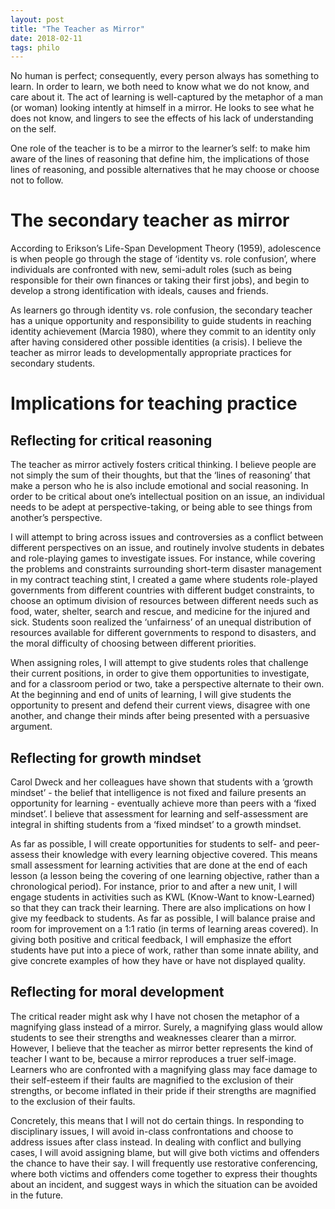 ```yaml
---
layout: post
title: "The Teacher as Mirror"
date: 2018-02-11
tags: philo
---
```


No human is perfect; consequently, every person always has something to learn. In order to learn, we both need to know what we do not know, and care about it. The act of learning is well-captured by the metaphor of a man (or woman) looking intently at himself in a mirror. He looks to see what he does not know, and lingers to see the effects of his lack of understanding on the self. 

One role of the teacher is to be a mirror to the learner’s self: to make him aware of the lines of reasoning that define him, the implications of those lines of reasoning, and possible alternatives that he may choose or choose not to follow. 

# The secondary teacher as mirror
According to Erikson’s Life-Span Development Theory (1959), adolescence is when people go through the stage of ‘identity vs. role confusion’, where individuals are confronted with new, semi-adult roles (such as being responsible for their own finances or taking their first jobs), and begin to develop a strong identification with ideals, causes and friends. 

As learners go through identity vs. role confusion, the secondary teacher has a unique opportunity and responsibility to guide students in reaching identity achievement (Marcia 1980), where they commit to an identity only after having considered other possible identities (a crisis). I believe the teacher as mirror leads to developmentally appropriate practices for secondary students. 

# Implications for teaching practice

## Reflecting for critical reasoning
The teacher as mirror actively fosters critical thinking. I believe people are not simply the sum of their thoughts, but that the ‘lines of reasoning’ that make a person who he is also include emotional and social reasoning. In order to be critical about one’s intellectual position on an issue, an individual needs to be adept at perspective-taking, or being able to see things from another’s perspective. 

I will attempt to bring across issues and controversies as a conflict between different perspectives on an issue, and routinely involve students in debates and role-playing games to investigate issues. For instance, while covering the problems and constraints surrounding short-term disaster management in my contract teaching stint, I created a game where students role-played governments from different countries with different budget constraints, to choose an optimum division of resources between different needs such as food, water, shelter, search and rescue, and medicine for the injured and sick. Students soon realized the ‘unfairness’ of an unequal distribution of resources available for different governments to respond to disasters, and the moral difficulty of choosing between different priorities. 

When assigning roles, I will attempt to give students roles that challenge their current positions, in order to give them opportunities to investigate, and for a classroom period or two, take a perspective alternate to their own. At the beginning and end of units of learning, I will give students the opportunity to present and defend their current views, disagree with one another, and change their minds after being presented with a persuasive argument. 

## Reflecting for growth mindset
Carol Dweck and her colleagues have shown that students with a ‘growth mindset’ - the belief that intelligence is not fixed and failure presents an opportunity for learning - eventually achieve more than peers with a ‘fixed mindset’. I believe that assessment for learning and self-assessment are integral in shifting students from a ‘fixed mindset’ to a growth mindset. 

As far as possible, I will create opportunities for students to self- and peer- assess their knowledge with every learning objective covered. This means small assessment for learning activities that are done at the end of each lesson (a lesson being the covering of one learning objective, rather than a chronological period). For instance, prior to and after a new unit, I will engage students in activities such as KWL (Know-Want to know-Learned) so that they can track their learning. There are also implications on how I give my feedback to students. As far as possible, I will balance praise and room for improvement on a 1:1 ratio (in terms of learning areas covered). In giving both positive and critical feedback, I will emphasize the effort students have put into a piece of work, rather than some innate ability, and give concrete examples of how they have or have not displayed quality.

## Reflecting for moral development
The critical reader might ask why I have not chosen the metaphor of a magnifying glass instead of a mirror. Surely, a magnifying glass would allow students to see their strengths and weaknesses clearer than a mirror. However, I believe that the teacher as mirror better represents the kind of teacher I want to be, because a mirror reproduces a truer self-image. Learners who are confronted with a magnifying glass may face damage to their self-esteem if their faults are magnified to the exclusion of their strengths, or become inflated in their pride if their strengths are magnified to the exclusion of their faults.

Concretely, this means that I will not do certain things. In responding to disciplinary issues, I will avoid in-class confrontations and choose to address issues after class instead. In dealing with conflict and bullying cases, I will avoid assigning blame, but will give both victims and offenders the chance to have their say. I will frequently use restorative conferencing, where both victims and offenders come together to express their thoughts about an incident, and suggest ways in which the situation can be avoided in the future. 
